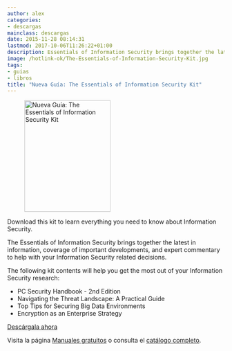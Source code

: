 ```yaml
---
author: alex
categories:
- descargas
mainclass: descargas
date: 2015-11-28 08:14:31
lastmod: 2017-10-06T11:26:22+01:00
description: Essentials of Information Security brings together the latest in information,  coverage of important developments, and expert commentary to help with your Information  Security related decisions.
image: /hotlink-ok/The-Essentials-of-Information-Security-Kit.jpg
tags:
- guias
- libros
title: "Nueva Guía: The Essentials of Information Security Kit"
---
```


<figure>
    <img sizes="(min-width: 199px) 199px, 100vw" on="tap:lightbox1" role="button" tabindex="0" layout="responsive" src="/img/hotlink-ok/The-Essentials-of-Information-Security-Kit2.jpg" title="Nueva Guía: The Essentials of Information Security Kit" alt="Nueva Guía: The Essentials of Information Security Kit" width="199px" height="258px" />
</figure>

Download this kit to learn everything you need to know about Information Security.

The Essentials of Information Security brings together the latest in information, coverage of important developments, and expert commentary to help with your Information Security related decisions.

The following kit contents will help you get the most out of your Information Security research:

<!--more--><!--ad-->

- PC Security Handbook - 2nd Edition
- Navigating the Threat Landscape: A Practical Guide
- Top Tips for Securing Big Data Environments
- Encryption as an Enterprise Strategy

<div class="button-post">
    <a href="http://elbauldelprogramador.tradepub.com/c/pubRD.mpl?sr=oc&_t=oc:&pc=w_bund20" target="_blank">Descárgala ahora</a>
</div>

Visita la página [Manuales gratuitos][2] o consulta el [catálogo completo][3].

[2]: https://elbauldelprogramador.com/manuales-gratuitos/
[3]: http://elbauldelprogramador.tradepub.com/category/information-technology/1207/ "Catálogo completo de Guías gratuítas "

